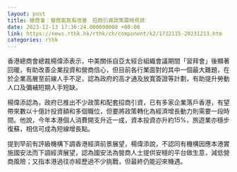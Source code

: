 ```yaml
---
layout: post
title: 總商會：營商氣氛有改善　招商引資政策需時見效
date: 2023-12-13 17:36:24.000000000 +08:00
link: https://news.rthk.hk/rthk/ch/component/k2/1732115-20231213.htm
categories: rthk
---
```


香港總商會總裁楊偉添表示，中美關係自亞太經合組織會議期間「習拜會」後顯著回暖，有助改善企業投資和營商信心，但目前各行業面對的其中一個最大難題，在於企業高層至前線人手不足，認為政府的高才通及放寬簽證等計劃，有助提升勞動人口及彌補短期人手短缺。

楊偉添認為，政府已推出不少政策和配套招商引資，已有多家企業落戶香港，有望帶來數以十億計投資額和多個職位，但要將政策轉化為經濟增長動力則需要一段時間。他說，今年本港個人消費開支升近一成，資本投資亦升約15%，旅遊業亦穩步復蘇，相信可成為短線增長點。

提到早前有評級機構下調香港經濟前景展望，楊偉添說，不認同有機構因應本港實施國安法而下調經濟展望，認為國安法為營商人士提供安穩的平台做生意，減低營商風險；又指本港過往亦經歷過不少挑戰，但最終仍能迎來機遇。
